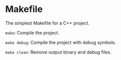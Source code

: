# Makefile

The simplest Makefile for a C++ project.

`make`: Compile the project.

`make debug`: Compile the project with debug symbols.

`make clean`: Remove output binary and debug files.
